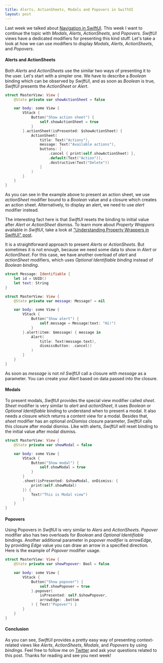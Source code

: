 ```yaml
---
title: Alerts, ActionSheets, Modals and Popovers in SwiftUI
layout: post
---
```


Last week we talked about [Navigation in SwiftUI](/2019/07/17/navigation-in-swiftui/). This week I want to continue the topic with *Modals*, *Alerts*, *ActionSheets*, and *Popovers*. *SwiftUI* views have a dedicated modifiers for presenting this kind stuff. Let's take a look at how we can use modifiers to display *Modals*, *Alerts*, *ActionSheets*, and *Popovers*.

#### Alerts and ActionSheets
Both *Alerts* and *ActionSheets* use the similar two ways of presenting it to the user. Let's start with a simpler one. We have to describe a *Boolean* binding which can be observed by *SwiftUI*, and as soon as *Boolean* is true, *SwiftUI* presents the *ActionSheet* or *Alert*.

```swift
struct MasterView: View {
    @State private var showActionSheet = false

    var body: some View {
        VStack {
            Button("Show action sheet") {
                self.showActionSheet = true
            }
        }.actionSheet(isPresented: $showActionSheet) {
            ActionSheet(
                title: Text("Actions"),
                message: Text("Available actions"),
                buttons: [
                    .cancel { print(self.showActionSheet) },
                    .default(Text("Action")),
                    .destructive(Text("Delete"))
                ]
            )
        }
    }
}
```
As you can see in the example above to present an action sheet, we use *actionSheet* modifier bound to a *Boolean* value and a closure which creates an action sheet. Alternatively, to display an alert, we need to use *alert* modifier instead.

The interesting fact here is that *SwiftUI* resets the binding to initial value after *Alert* or *ActionSheet* dismiss. To learn more about *Property Wrappers* available in *SwiftUI*, take a look at ["Understanding Property Wrappers in SwiftUI" post](/2019/06/12/understanding-property-wrappers-in-swiftui/).

It is a straightforward approach to present *Alerts* or *ActionSheets*. But sometimes it is not enough, because we need some data to show in *Alert* or *ActionSheet*. For this case, we have another overload of *alert* and *actionSheet* modifiers, which uses *Optional Identifiable binding* instead of *Boolean binding*.

```swift
struct Message: Identifiable {
    let id = UUID()
    let text: String
}

struct MasterView: View {
    @State private var message: Message? = nil

    var body: some View {
        VStack {
            Button("Show alert") {
                self.message = Message(text: "Hi!")
            }
        }.alert(item: $message) { message in
            Alert(
                title: Text(message.text),
                dismissButton: .cancel()
            )
        }
    }
}
```

As soon as *message* is not *nil* *SwiftUI* call a closure with *message* as a parameter. You can create your *Alert* based on data passed into the closure. 

#### Modals
To present modals, *SwiftUI* provides the special view modifier called *sheet*. *Sheet* modifier is very similar to *alert* and *actionSheet*, it uses *Boolean* or *Optional Identifiable* binding to understand when to present a modal. It also needs a closure which returns a content view for a modal. Besides that, *sheet* modifier has an optional *onDismiss* closure parameter, *SwiftUI* calls this closure after modal dismiss. Like with alerts, *SwiftUI* will reset binding to the initial value after modal dismiss.

```swift
struct MasterView: View {
    @State private var showModal = false

    var body: some View {
        VStack {
            Button("Show modal") {
                self.showModal = true
            }
        }
        .sheet(isPresented: $showModal, onDismiss: {
            print(self.showModal)
        }) {
            Text("This is Modal view")
        }
    }
}

```

#### Popovers
Using Popovers in *SwiftUI* is very similar to *Alers* and *ActionSheets*. *Popover* modifier also has two overloads for *Boolean* and *Optional Identifiable* bindings. Another additional parameter in *popover modifier* is *arrowEdge*, by providing *Edge* value you can draw an arrow in a specified direction. Here is the example of *Popover* modifier usage.

```swift
struct MasterView: View {
    @State private var showPopover: Bool = false

    var body: some View {
        VStack {
            Button("Show popover") {
                self.showPopover = true
            }.popover(
                isPresented: self.$showPopover,
                arrowEdge: .bottom
            ) { Text("Popover") }
        }
    }
}
```

#### Conclusion
As you can see, *SwiftUI* provides a pretty easy way of presenting context-related views like *Alerts*, *ActionSheets*, *Modals*, and *Popovers* by using *bindings*. Feel free to follow me on [Twitter](https://twitter.com/mecid) and ask your questions related to this post. Thanks for reading and see you next week!  

